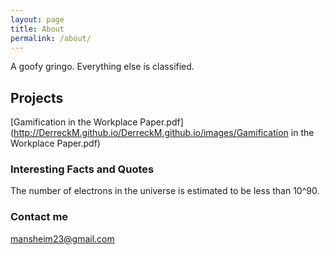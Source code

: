 ```yaml
---
layout: page
title: About
permalink: /about/
---
```


A goofy gringo.  Everything else is classified.

## Projects
[Gamification in the Workplace Paper.pdf](http://DerreckM.github.io/DerreckM.github.io/images/Gamification in the Workplace Paper.pdf)

### Interesting Facts and Quotes
The number of electrons in the universe is estimated to be less than 10^90.

### Contact me

[mansheim23@gmail.com](mailto:mansheim23@gmail.com)

